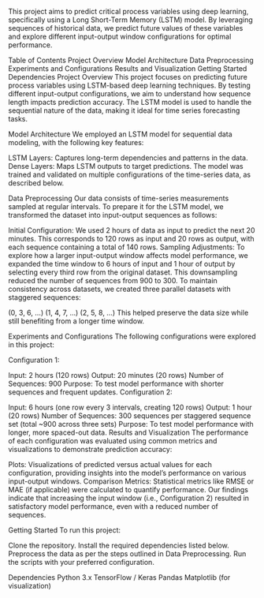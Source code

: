 This project aims to predict critical process variables using deep learning, specifically using a Long Short-Term Memory (LSTM) model. By leveraging sequences of historical data, we predict future values of these variables and explore different input-output window configurations for optimal performance.

Table of Contents
Project Overview
Model Architecture
Data Preprocessing
Experiments and Configurations
Results and Visualization
Getting Started
Dependencies
Project Overview
This project focuses on predicting future process variables using LSTM-based deep learning techniques. By testing different input-output configurations, we aim to understand how sequence length impacts prediction accuracy. The LSTM model is used to handle the sequential nature of the data, making it ideal for time series forecasting tasks.

Model Architecture
We employed an LSTM model for sequential data modeling, with the following key features:

LSTM Layers: Captures long-term dependencies and patterns in the data.
Dense Layers: Maps LSTM outputs to target predictions.
The model was trained and validated on multiple configurations of the time-series data, as described below.

Data Preprocessing
Our data consists of time-series measurements sampled at regular intervals. To prepare it for the LSTM model, we transformed the dataset into input-output sequences as follows:

Initial Configuration: We used 2 hours of data as input to predict the next 20 minutes. This corresponds to 120 rows as input and 20 rows as output, with each sequence containing a total of 140 rows.
Sampling Adjustments: To explore how a larger input-output window affects model performance, we expanded the time window to 6 hours of input and 1 hour of output by selecting every third row from the original dataset. This downsampling reduced the number of sequences from 900 to 300.
To maintain consistency across datasets, we created three parallel datasets with staggered sequences:

(0, 3, 6, …)
(1, 4, 7, …)
(2, 5, 8, …)
This helped preserve the data size while still benefiting from a longer time window.

Experiments and Configurations
The following configurations were explored in this project:

Configuration 1:

Input: 2 hours (120 rows)
Output: 20 minutes (20 rows)
Number of Sequences: 900
Purpose: To test model performance with shorter sequences and frequent updates.
Configuration 2:

Input: 6 hours (one row every 3 intervals, creating 120 rows)
Output: 1 hour (20 rows)
Number of Sequences: 300 sequences per staggered sequence set (total ~900 across three sets)
Purpose: To test model performance with longer, more spaced-out data.
Results and Visualization
The performance of each configuration was evaluated using common metrics and visualizations to demonstrate prediction accuracy:

Plots: Visualizations of predicted versus actual values for each configuration, providing insights into the model’s performance on various input-output windows.
Comparison Metrics: Statistical metrics like RMSE or MAE (if applicable) were calculated to quantify performance.
Our findings indicate that increasing the input window (i.e., Configuration 2) resulted in satisfactory model performance, even with a reduced number of sequences.

Getting Started
To run this project:

Clone the repository.
Install the required dependencies listed below.
Preprocess the data as per the steps outlined in Data Preprocessing.
Run the scripts with your preferred configuration.


Dependencies
Python 3.x
TensorFlow / Keras
Pandas
Matplotlib (for visualization)
